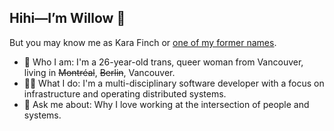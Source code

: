 ## Hihi—I’m Willow 👋

But you may know me as Kara Finch or [one of my former names](./NAMES.md).

- 💃 Who I am: I'm a 26-year-old trans, queer woman from Vancouver, living in ~~Montréal~~, ~~Berlin~~, Vancouver.
- 👩‍💻 What I do: I'm a multi-disciplinary software developer with a focus on infrastructure and operating distributed systems.
- 🌻 Ask me about: Why I love working at the intersection of people and systems.
